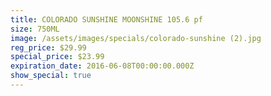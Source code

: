 ```yaml
---
title: COLORADO SUNSHINE MOONSHINE 105.6 pf
size: 750ML
image: /assets/images/specials/colorado-sunshine (2).jpg
reg_price: $29.99
special_price: $23.99
expiration_date: 2016-06-08T00:00:00.000Z
show_special: true
---
```




